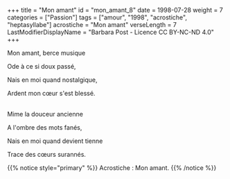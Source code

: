 +++
title = "Mon amant"
id = "mon_amant_8"
date = 1998-07-28
weight = 7
categories = ["Passion"]
tags = ["amour", "1998", "acrostiche", "heptasyllabe"]
acrostiche = "Mon amant"
verseLength = 7
LastModifierDisplayName = "Barbara Post - Licence CC BY-NC-ND 4.0"
+++

Mon amant, berce musique

Ode à ce si doux passé,

Nais en moi quand nostalgique,

Ardent mon cœur s'est blessé.

 \
Mime la douceur ancienne

A l'ombre des mots fanés,

Nais en moi quand devient tienne

Trace des cœurs surannés.

{{% notice style="primary" %}}
Acrostiche : Mon amant.
{{% /notice %}}
